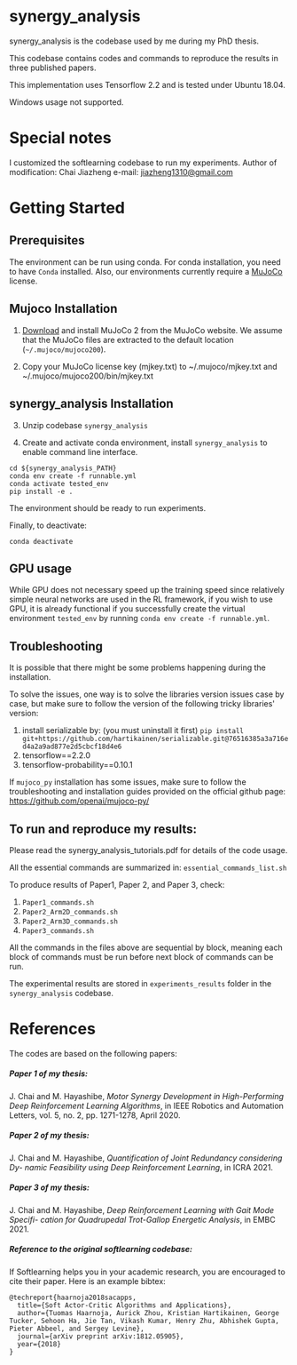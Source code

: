 # synergy_analysis

synergy_analysis is the codebase used by me during my PhD thesis.

This codebase contains codes and commands to reproduce the results in three published papers. 

This implementation uses Tensorflow 2.2 and is tested under Ubuntu 18.04. 

Windows usage not supported. 

# Special notes
I customized the softlearning codebase to run my experiments.
Author of modification: Chai Jiazheng e-mail: jiazheng1310@gmail.com

# Getting Started

## Prerequisites

The environment can be run using conda. For conda installation, you need to have `Conda` installed. 
Also, our environments currently require a [MuJoCo](https://www.roboti.us/license.html) license.

## Mujoco Installation

1. [Download](https://www.roboti.us/index.html) and install MuJoCo 2 from the MuJoCo website. We assume that the MuJoCo files are extracted to the default location (`~/.mujoco/mujoco200`).

2. Copy your MuJoCo license key (mjkey.txt) to ~/.mujoco/mjkey.txt and ~/.mujoco/mujoco200/bin/mjkey.txt

## synergy_analysis Installation
3. Unzip codebase `synergy_analysis`

4. Create and activate conda environment, install `synergy_analysis` to enable command line interface.
```
cd ${synergy_analysis_PATH}
conda env create -f runnable.yml
conda activate tested_env
pip install -e .
```

The environment should be ready to run experiments. 

Finally, to deactivate:
```
conda deactivate
```

## GPU usage
While GPU does not necessary speed up the training speed since relatively simple neural networks are used in the RL framework, if you wish to use GPU, it is already functional if you successfully create the virtual environment `tested_env` by running `conda env create -f runnable.yml`.

## Troubleshooting 
It is possible that there might be some problems happening during the installation. 

To solve the issues, one way is to solve the libraries version issues case by case, but make sure to follow the version of the following tricky libraries' version:
1) install serializable by: (you must uninstall it first) 
`pip install git+https://github.com/hartikainen/serializable.git@76516385a3a716ed4a2a9ad877e2d5cbcf18d4e6`
2) tensorflow==2.2.0
3) tensorflow-probability==0.10.1

If `mujoco_py` installation has some issues, make sure to follow the troubleshooting and installation guides provided on the official github page:
https://github.com/openai/mujoco-py/


## To run and reproduce my results:
Please read the synergy_analysis_tutorials.pdf for details of the code usage.

All the essential commands are summarized in:
`essential_commands_list.sh`

To produce results of Paper1, Paper 2, and Paper 3, check:
1) `Paper1_commands.sh`
2) `Paper2_Arm2D_commands.sh`
3) `Paper2_Arm3D_commands.sh`
4) `Paper3_commands.sh`

All the commands in the files above are sequential by block, meaning each block of commands must be run before next block of commands can be run.

The experimental results are stored in `experiments_results` folder in the `synergy_analysis` codebase.


# References
The codes are based on the following papers:

##### Paper 1 of my thesis:

J. Chai and M. Hayashibe, *Motor Synergy Development in High-Performing Deep
Reinforcement Learning Algorithms*, in IEEE Robotics and Automation Letters,
vol. 5, no. 2, pp. 1271-1278, April 2020.

##### Paper 2 of my thesis:

J. Chai and M. Hayashibe, *Quantification of Joint Redundancy considering Dy-
namic Feasibility using Deep Reinforcement Learning*, in ICRA 2021.

##### Paper 3 of my thesis:

J. Chai and M. Hayashibe, *Deep Reinforcement Learning with Gait Mode Specifi-
cation for Quadrupedal Trot-Gallop Energetic Analysis*, in EMBC 2021.

##### Reference to the original softlearning codebase:
If Softlearning helps you in your academic research, you are encouraged to cite their paper. Here is an example bibtex:
```
@techreport{haarnoja2018sacapps,
  title={Soft Actor-Critic Algorithms and Applications},
  author={Tuomas Haarnoja, Aurick Zhou, Kristian Hartikainen, George Tucker, Sehoon Ha, Jie Tan, Vikash Kumar, Henry Zhu, Abhishek Gupta, Pieter Abbeel, and Sergey Levine},
  journal={arXiv preprint arXiv:1812.05905},
  year={2018}
}
```
